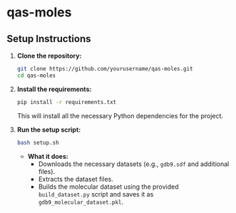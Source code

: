 # qas-moles

## Setup Instructions

1. **Clone the repository:**
   ```bash
   git clone https://github.com/yourusername/qas-moles.git
   cd qas-moles
   ```

2. **Install the requirements:**
   ```bash
   pip install -r requirements.txt
   ```
   This will install all the necessary Python dependencies for the project.

3. **Run the setup script:**
   ```bash
   bash setup.sh
   ```
   - **What it does:**
     - Downloads the necessary datasets (e.g., `gdb9.sdf` and additional files).
     - Extracts the dataset files.
     - Builds the molecular dataset using the provided `build_dataset.py` script and saves it as `gdb9_molecular_dataset.pkl`.
```
